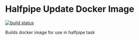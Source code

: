 # Halfpipe Update Docker Image

[![build status](http://badger.halfpipe.io/engineering-enablement/halfpipe-update-docker)](https://concourse.halfpipe.io/teams/engineering-enablement/pipelines/halfpipe-update-docker)


Builds docker image for use in halfpipe task

